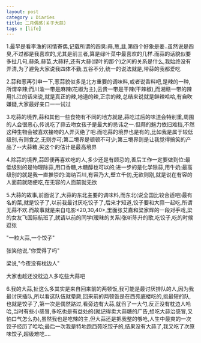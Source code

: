 ```yaml
---
layout: post
category : Diaries
title: 二月偶感(关于大蒜)
tags : [life]
---
```




1.最早是看李渔的闲情寄偶,记载所谓的四臭:蒜,葱,韭,第四个好象是姜..虽然说是四臭,不过都是我喜欢的,尤其是前三者,算是绿叶菜中最喜欢的几样.而蒜的话貌似要多扯几句,蒜条,蒜苗,大蒜籽,还有大蒜(绿叶的那个)之间的关系是什么,我始终没有弄清,为了避免大家说我四体不勤,五谷不分,统一的说法就是,带蒜的我都爱吃
 
2.蒜和葱再引申一下,葱蒜貌似多是北方重要的调味料,或者说香料吧,是辣的一种,所谓辛辣;而川渝一带是麻辣(花椒为主),云贵一带是干辣(干辣椒),而湘赣一带的辣用扎江的话来说,就是真正的辣,地道的辣,正宗的辣,总结来说就是鲜辣哈哈,有自吹嫌疑,大家最好亲口一一试过
 
3.吃蒜的境界,蒜和其他一些食物有不同的地方就是,蒜吃过后的味道会特别重,周围的人会很恶心,传说吃了蒜去吻女孩子是最大的忌讳之一.但蒜的魅力依旧难挡,不然这种生物会被喜欢接吻的人弄灭绝了吧.而吃蒜的境界也是有的,比如我是属于较低级别,有则食之,无则亦可;第二境界是顿顿不可少;第三境界则是让我觉得搞笑的产品了--大蒜糖,买这个的估计是最高境界
 
4.除蒜的境界,蒜即便再喜欢吃的人,多少还是有顾忌的,善后工作一定要做到位:最低级别的是物理除蒜,用口香糖,木糖醇也可以的;进一步的是化学除蒜,用牛奶;最高级别的就是我一直推崇的:海纳百川,有容乃大,壁立千仞,无欲则刚,就是说在有容的人面前就随便吃,在无容的人面前就无欲
 
5.大蒜的故事,前面说了,大蒜的东北主要的调味料,而东北(说全国比较合适吧)最有名的菜,就是饺子了,以前我最讨厌吃饺子了,后来才知道,饺子要和大蒜一起吃,所谓无蒜不欢.而故事就是来自电影<20,30,40>,里面张艾嘉和梁家辉的一段对手戏,梁的女友飞国际航班了,就请以前的同学(暧昧的关系)张听陈升的歌,吃饺子,吃的时候逗张

"一粒大蒜,一个饺子"

张笑他说,"你受得了吗"

梁说,"今夜没有枕边人"

大家也趁还没枕边人多吃些大蒜吧
 
6.我的大蒜,扯这么多其实是来自回来前的两顿饭,我可能是最讨厌排队的人,因为我最讨厌插队,所以看这队伍就晕厥,回来前的两顿饭是在西苑底楼吃的,挑最短的队,也就是饺子了,第一次是偶然路过,看旁边有大蒜,就舀了一大勺,反正没有枕边人哈哈,当时有些小感冒,多吃也是有益处的(就记得卖大蒜糖的广告,想吃大蒜治感冒,又怕口气怎么办),虽然我也是吃辣的主,但大蒜还是把我整的够呛,人生中最爽的一次饺子经历了哈哈;最后一次我是特地跑西苑吃饺子的,结果没有大蒜了,我又吃了次原味饺子,超级难吃....